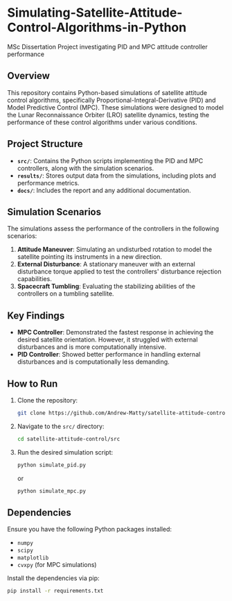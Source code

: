 # Simulating-Satellite-Attitude-Control-Algorithms-in-Python
MSc Dissertation Project investigating PID and MPC attitude controller performance

## Overview

This repository contains Python-based simulations of satellite attitude control algorithms, specifically Proportional-Integral-Derivative (PID) and Model Predictive Control (MPC). These simulations were designed to model the Lunar Reconnaissance Orbiter (LRO) satellite dynamics, testing the performance of these control algorithms under various conditions.

## Project Structure

- **`src/`**: Contains the Python scripts implementing the PID and MPC controllers, along with the simulation scenarios.
- **`results/`**: Stores output data from the simulations, including plots and performance metrics.
- **`docs/`**: Includes the report and any additional documentation.

## Simulation Scenarios

The simulations assess the performance of the controllers in the following scenarios:

1. **Attitude Maneuver**: Simulating an undisturbed rotation to model the satellite pointing its instruments in a new direction.
2. **External Disturbance**: A stationary maneuver with an external disturbance torque applied to test the controllers' disturbance rejection capabilities.
3. **Spacecraft Tumbling**: Evaluating the stabilizing abilities of the controllers on a tumbling satellite.

## Key Findings

- **MPC Controller**: Demonstrated the fastest response in achieving the desired satellite orientation. However, it struggled with external disturbances and is more computationally intensive.
- **PID Controller**: Showed better performance in handling external disturbances and is computationally less demanding.

## How to Run

1. Clone the repository:
    ```bash
    git clone https://github.com/Andrew-Matty/satellite-attitude-control-algorithms-in-python.git
    ```
2. Navigate to the `src/` directory:
    ```bash
    cd satellite-attitude-control/src
    ```
3. Run the desired simulation script:
    ```bash
    python simulate_pid.py
    ```
    or
    ```bash
    python simulate_mpc.py
    ```

## Dependencies

Ensure you have the following Python packages installed:

- `numpy`
- `scipy`
- `matplotlib`
- `cvxpy` (for MPC simulations)

Install the dependencies via pip:

```bash
pip install -r requirements.txt
